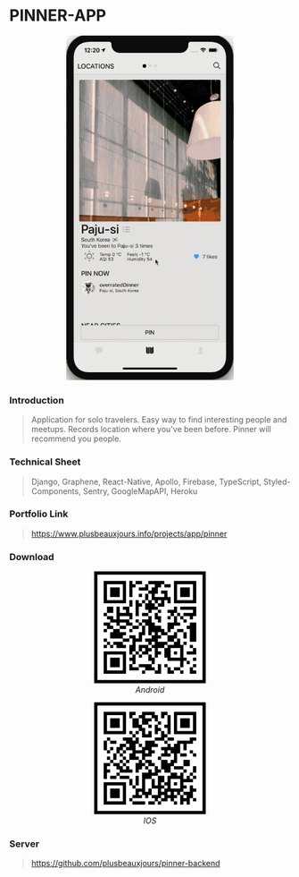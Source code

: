 # PINNER-APP

<p align="center" >
  <img src="https://github.com/plusbeauxjours/web-plusbeauxjours/blob/master/src/Images/App/Pinner_app/Pinner_app_video.gif" >
  <br>
</p>

### Introduction

> Application for solo travelers. Easy way to find interesting people and meetups. Records location where you've been before. Pinner will recommend you people.

### Technical Sheet

> Django, Graphene, React-Native, Apollo, Firebase, TypeScript, Styled-Components, Sentry, GoogleMapAPI, Heroku

### Portfolio Link

> https://www.plusbeauxjours.info/projects/app/pinner

### Download

<span>
<p align="center" >
  <img src="https://github.com/plusbeauxjours/web-plusbeauxjours/blob/master/src/Images/App/Pinner_app/PinnerApp_Android.jpg" width="200"height="200" >
  <br>
  <em>Android</em>
  </p>
  <p align="center" >
  <img src="https://github.com/plusbeauxjours/web-plusbeauxjours/blob/master/src/Images/App/Pinner_app/PinnerApp_IOS.jpg" width="200"height="200" >
  <br>
  <em>IOS</em>
</p>
  </span>

### Server

> https://github.com/plusbeauxjours/pinner-backend

